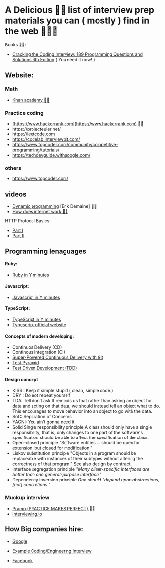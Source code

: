 # A Delicious 👌🏼 list of interview prep materials you can ( mostly ) find in the web 🐠🖖🏼

Books 🖖🏼:

- [Cracking the Coding Interview: 189 Programming Questions and Solutions 6th Edition](https://www.amazon.com/Cracking-Coding-Interview-Programming-Questions/dp/0984782850/ref=sr_1_2?hvadid=241870593966&hvdev=c&hvlocphy=9004335&hvnetw=g&hvpos=1t1&hvqmt=e&hvrand=18262234070659357603&hvtargid=kwd-20040243067&keywords=cracking+the+coding+interview&qid=1555691503&s=gateway&sr=8-2) ( You need it now! )


## Website:

### Math
- [Khan academy 👍🏻](https://khanacademy.org/) 


### Practice coding
- [https://www.hackerrank.com](https://www.hackerrank.com) 👍🏻
- https://projecteuler.net/
- https://leetcode.com
- https://codelab.interviewbit.com/
- https://www.topcoder.com/community/competitive-programming/tutorials/
- https://techdevguide.withgoogle.com/

### others
- https://www.topcoder.com/

## videos
- [Dynamic programming](https://www.youtube.com/watch?v=OQ5jsbhAv_M) [Erik Demaine] 👍🏻
- [How does internet work 👍🏻](https://www.youtube.com/watch?v=8KuO4r5CHjM&t=0s)

HTTP Protocol Basics: 
- [Part I](http://code.tutsplus.com/tutorials/http-the-protocol-every-web-developer-must-know-part-1--net-31177)
- [Part II](https://code.tutsplus.com/tutorials/http-the-protocol-every-web-developer-must-know-part-2--net-31155)

## Programming lenaguages

#### Ruby:
- [Ruby in Y minutes](https://learnxinyminutes.com/docs/ruby/)

#### Javascript:
- [Javascript in Y minutes ](https://learnxinyminutes.com/docs/javascript/)

#### TypeScript:
- [TypeScript in Y minutes ](https://learnxinyminutes.com/docs/typescript/)
- [Typescript official website](http://www.typescriptlang.org/)

#### Concepts of modern developing:

- Continuos Delivery (CD)
- Continous Integration (CI)
- [Super-Powered Continuous Delivery with Git ](https://www.atlassian.com/continuous-delivery/principles/why-git-and-continuous-delivery-are-super-powered)
- [Test Pyramid](https://martinfowler.com/articles/practical-test-pyramid.html)
- [Test Driven Development (TDD)](https://technologyconversations.com/2013/12/20/test-driven-development-tdd-example-walkthrough/)

#### Design concept
- KISS : Keep it simple stupid ( clean, simple code.)
- DRY : Do not repeat yourself 
- TDA: Tell don’t ask
 It reminds us that rather than asking an object for data and acting on that data, we should instead tell an object what to do. This encourages to move behavior into an object to go with the data.
- SoC: Separation of Concerns
- YAGNI: You ain’t gonna need it
- Solid Single responsibility principle,A class should only have a single responsibility, that is, only changes to one part of the software's specification should be able to affect the specification of the class.
- Open–closed principle "Software entities ... should be open for extension, but closed for modification."
- Liskov substitution principle "Objects in a program should be replaceable with instances of their subtypes without altering the correctness of that program." See also design by contract.
- Interface segregation principle _"Many client-specific interfaces are better than one general-purpose interface."_
- Dependency inversion principle _One should "depend upon abstractions, [not] concretions."_


### Muckup interview
- [Pramp (PRACTICE MAKES PERFECT) ](https://pramp.com) 👍🏻
- [interviewing.io](https://interviewing.io)


##  How Big companies hire:
- [Google](https://careers.google.com/how-we-hire/)
- [Example Coding/Engineering Interview](https://www.youtube.com/watch?v=XKu_SEDAykw&t=0s)


- [Facebook](https://www.facebook.com/careers/facebook-life/how-we-hire)
